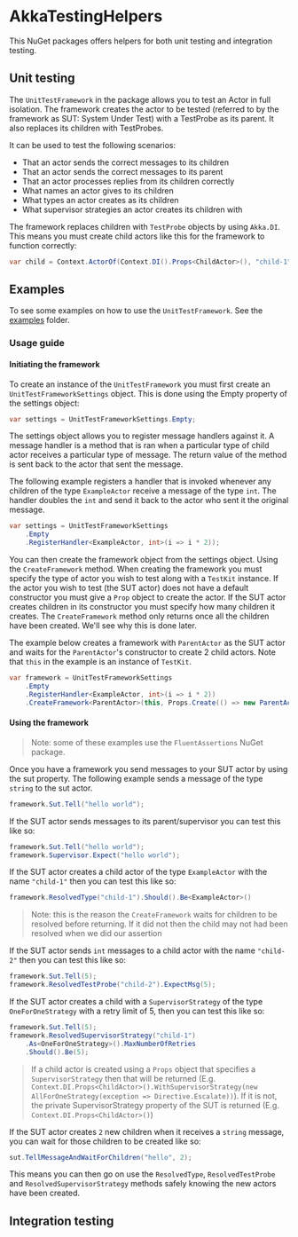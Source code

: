 # AkkaTestingHelpers
This NuGet packages offers helpers for both unit testing and integration testing.

## Unit testing
The `UnitTestFramework` in the package allows you to test an Actor in full isolation. The framework creates the actor to be tested (referred to by the framework as SUT: System Under Test) with a TestProbe as its parent. It also replaces its children with TestProbes.

It can be used to test the following scenarios:
- That an actor sends the correct messages to its children
- That an actor sends the correct messages to its parent
- That an actor processes replies from its children correctly
- What names an actor gives to its children
- What types an actor creates as its children
- What supervisor strategies an actor creates its children with

The framework replaces children with `TestProbe` objects by using `Akka.DI`. This means you must create child actors like this for the framework to function correctly:

``` csharp
var child = Context.ActorOf(Context.DI().Props<ChildActor>(), "child-1");
```

## Examples
To see some examples on how to use the `UnitTestFramework`. See the [examples](AkkaTestingHelpers.MediumTests/UnitTestFrameworkTests/Examples) folder.

### Usage guide
#### Initiating the framework
To create an instance of the `UnitTestFramework` you must first create an `UnitTestFrameworkSettings` object. This is done using the Empty property of the settings object:

``` csharp
var settings = UnitTestFrameworkSettings.Empty;
```

The settings object allows you to register message handlers against it. A message handler is a method that is ran when a particular type of child actor receives a particular type of message. The return value of the method is sent back to the actor that sent the message.

The following example registers a handler that is invoked whenever any children of the type `ExampleActor` receive a message of the type `int`. The handler doubles the `int` and send it back to the actor who sent it the original message.

``` csharp
var settings = UnitTestFrameworkSettings
    .Empty
    .RegisterHandler<ExampleActor, int>(i => i * 2));
```

You can then create the framework object from the settings object. Using the `CreateFramework` method. When creating the framework you must specify the type of actor you wish to test along with a `TestKit` instance. If the actor you wish to test (the SUT actor) does not have a default constructor you must give a `Prop` object to create the actor. If the SUT actor creates children in its constructor you must specify how many children it creates. The `CreateFramework` method only returns once all the children have been created. We'll see why this is done later.

The example below creates a framework with `ParentActor` as the SUT actor and waits for the `ParentActor`'s constructor to create 2 child actors. Note that `this` in the example is an instance of `TestKit`.

``` csharp
var framework = UnitTestFrameworkSettings
    .Empty
    .RegisterHandler<ExampleActor, int>(i => i * 2))
    .CreateFramework<ParentActor>(this, Props.Create(() => new ParentActor(), 2));
```

#### Using the framework
> Note: some of these examples use the `FluentAssertions` NuGet package.

Once you have a framework you send messages to your SUT actor by using the sut property. The following example sends a message of the type `string` to the sut actor.
``` csharp
framework.Sut.Tell("hello world");
```

If the SUT actor sends messages to its parent/supervisor you can test this like so:
``` csharp
framework.Sut.Tell("hello world");
framework.Supervisor.Expect("hello world");
```

If the SUT actor creates a child actor of the type `ExampleActor` with the name `"child-1"` then you can test this like so:
``` csharp
framework.ResolvedType("child-1").Should().Be<ExampleActor>()
```

> Note: this is the reason the `CreateFramework` waits for children to be resolved before returning. If it did not then the child may not had been resolved when we did our assertion

If the SUT actor sends `int` messages to a child actor with the name `"child-2"` then you can test this like so:
``` csharp
framework.Sut.Tell(5);
framework.ResolvedTestProbe("child-2").ExpectMsg(5);
```

If the SUT actor creates a child with a `SupervisorStrategy` of the type `OneForOneStrategy` with a retry limit of 5, then you can test this like so:
``` csharp
framework.Sut.Tell(5);
framework.ResolvedSupervisorStrategy("child-1")
    .As<OneForOneStrategy>().MaxNumberOfRetries
    .Should().Be(5);
```

> If a child actor is created using a `Props` object that specifies a `SupervisorStrategy` then that will be returned (E.g. `Context.DI.Props<ChildActor>().WithSupervisorStrategy(new AllForOneStrategy(exception => Directive.Escalate))`). If it is not, the private SupervisorStrategy property of the SUT is returned (E.g. `Context.DI.Props<ChildActor>()`)

If the SUT actor creates `2` new children when it receives a `string` message, you can wait for those children to be created like so:

``` csharp
sut.TellMessageAndWaitForChildren("hello", 2);
```

This means you can then go on use the `ResolvedType`, `ResolvedTestProbe` and `ResolvedSupervisorStrategy` methods safely knowing the new actors have been created.

## Integration testing
